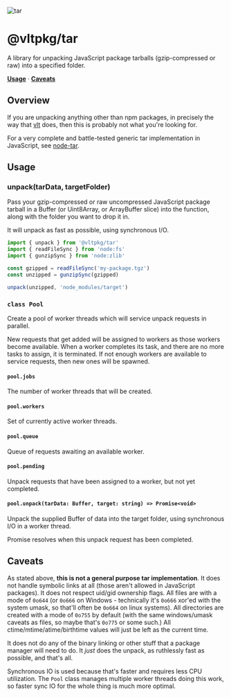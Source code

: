 ![tar](https://github.com/user-attachments/assets/a01d2d1e-1815-4888-bb2e-67094af74de0)

# @vltpkg/tar

A library for unpacking JavaScript package tarballs (gzip-compressed or raw) into a specified folder.

**[Usage](#usage)**
·
**[Caveats](#caveats)**

## Overview

If you are unpacking anything other than npm packages, in precisely the way that [vlt](https://vlt.sh) does, then this is
probably not what you're looking for.

For a very complete and battle-tested generic tar implementation in JavaScript, see [node-tar](http://npm.im/tar).

## Usage

### unpack(tarData, targetFolder)

Pass your gzip-compressed or raw uncompressed JavaScript package
tarball in a Buffer (or Uint8Array, or ArrayBuffer slice) into
the function, along with the folder you want to drop it in.

It will unpack as fast as possible, using synchronous I/O.

```js
import { unpack } from '@vltpkg/tar'
import { readFileSync } from 'node:fs'
import { gunzipSync } from 'node:zlib'

const gzipped = readFileSync('my-package.tgz')
const unzipped = gunzipSync(gzipped)

unpack(unzipped, 'node_modules/target')
```

### `class Pool`

Create a pool of worker threads which will service unpack
requests in parallel.

New requests that get added will be assigned to workers as those
workers become available. When a worker completes its task, and
there are no more tasks to assign, it is terminated. If not
enough workers are available to service requests, then new ones
will be spawned.

#### `pool.jobs`

The number of worker threads that will be created.

#### `pool.workers`

Set of currently active worker threads.

#### `pool.queue`

Queue of requests awaiting an available worker.

#### `pool.pending`

Unpack requests that have been assigned to a worker, but not yet
completed.

#### `pool.unpack(tarData: Buffer, target: string) => Promise<void>`

Unpack the supplied Buffer of data into the target folder,
using synchronous I/O in a worker thread.

Promise resolves when this unpack request has been completed.

## Caveats

As stated above, **this is not a general purpose tar
implementation**. It does not handle symbolic links at all (those
aren't allowed in JavaScript packages). It does not respect
uid/gid ownership flags. All files are with a mode of `0o644` (or
`0o666` on Windows - technically it's `0o666` xor'ed with the
system umask, so that'll often be `0o664` on linux systems). All
directories are created with a mode of `0o755` by default (with
the same windows/umask caveats as files, so maybe that's `0o775`
or some such.) All ctime/mtime/atime/birthtime values will just
be left as the current time.

It does not do any of the binary linking or other stuff that a
package manager will need to do. It _just_ does the unpack, as
ruthlessly fast as possible, and that's all.

Synchronous IO is used because that's faster and requires less
CPU utilization. The `Pool` class manages multiple worker threads
doing this work, so faster sync IO for the whole thing is much
more optimal.
